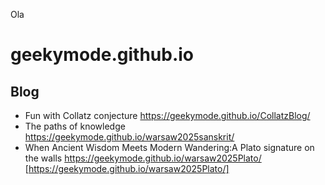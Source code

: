 Ola
# geekymode.github.io

## Blog
* Fun with Collatz conjecture https://geekymode.github.io/CollatzBlog/
* The paths of knowledge https://geekymode.github.io/warsaw2025sanskrit/
* When Ancient Wisdom Meets Modern Wandering:A Plato signature on the walls https://geekymode.github.io/warsaw2025Plato/ [https://geekymode.github.io/warsaw2025Plato/]
